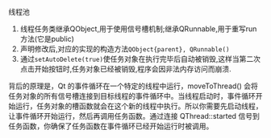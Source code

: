 线程池
1. 线程任务类继承QObject,用于使用信号槽机制;继承QRunnable,用于重写run方法(它是public)
2. 声明修改后,对应的实现的构造方法`QObject{parent}, QRunnable()`
3. 通过`setAutoDelete(true)`使任务对象在执行完毕后自动被销毁,这样当第二次点击开始按钮时,任务对象已经被销毁,程序会因非法内存访问而崩溃.

背后的原理是，Qt 的事件循环在一个特定的线程中运行，moveToThread() 会将任务对象的所有信号槽连接到目标线程的事件循环中。当线程启动时，事件循环开始运行，任务对象的槽函数就会在这个新的线程中执行。所以你需要先启动线程，让事件循环开始运行，然后再调用任务函数。通过连接 QThread::started 信号到任务函数，你确保了任务函数在事件循环已经开始运行时被调用。
